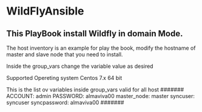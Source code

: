 # WildFlyAnsible


## This PlayBook install Wildfly in domain Mode.

The host inventory is an example for play the book, modify the hostname of master and slave node that you need to install.

Inside the group_vars change the variable value as desired

Supported Opereting system Centos 7.x 64 bit


This is the list ov variables inside group_vars valid for all host
#######
ACCOUNT: admin
PASSWORD: almaviva00
master_node: master
syncuser: syncuser
syncpassword: almaviva00
#######
